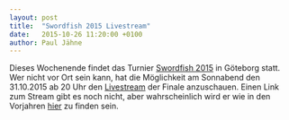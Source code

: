 ```yaml
---
layout: post
title:  "Swordfish 2015 Livestream"
date:   2015-10-26 11:20:00 +0100
author: Paul Jähne
---
```


Dieses Wochenende findet das Turnier [Swordfish 2015](https://swordfish.ghfs.se/) in Göteborg statt. Wer nicht vor Ort sein kann, hat die Möglichkeit am Sonnabend den 31.10.2015 ab 20 Uhr den [Livestream](https://www.facebook.com/events/1051256948239807/) der Finale anzuschauen. Einen Link zum Stream gibt es noch nicht, aber wahrscheinlich wird er wie in den Vorjahren [hier](http://live.ghfs.se/) zu finden sein.
